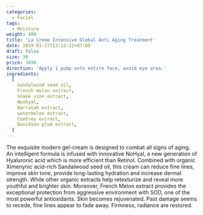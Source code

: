 ```yaml
---
categories:
  - Facial
tags:
  - Moisture
weight: 400
title: 'La Creme Intensive Global Anti Aging Treatment'
date: 2019-03-27T13:12:12+07:00
draft: false
size: 30
price: 3890
direction: 'Apply 1 pump onto entire face, avoid eye area.'
ingredients:
  [
    Sandalwood seed oil,
    French melon extract,
    Snake vine extract,
    Novhyal,
    Warratah extract,
    watermelon extract,
    Comfrey extract,
    Davidson plum extract,
  ]
---
```


The exquisite modern gel-cream is designed to combat all signs of aging. An intelligent formula is infused with innovative NoHyal, a new generation of Hyaluronic acid which is more efficient than Retinol. Combined with organic Ximenynic acid-rich Sandalwood seed oil, this cream can reduce fine lines, improve skin tone, provide long-lasting hydration and increase dermal strength. While other organic extracts help retexturize and reveal more youthful and brighter skin. Moreover, French Melon extract provides the exceptional protection from aggressive environment with SOD, one of the most powerful antioxidants. Skin becomes rejuvenated. Past damage seems to recede, fine lines appear to fade away. Firmness, radiance are restored.
